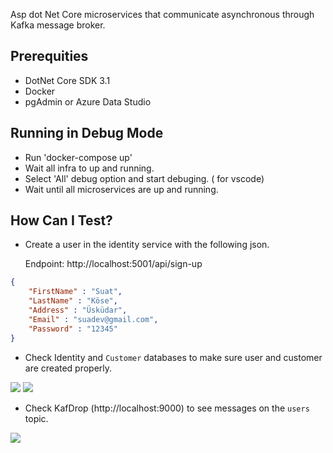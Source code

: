Asp dot Net Core microservices that communicate asynchronous through Kafka message broker.

## Prerequities

* DotNet Core SDK 3.1
* Docker
* pgAdmin or Azure Data Studio


## Running in Debug Mode

* Run 'docker-compose up'
* Wait all infra to up and running.
* Select 'All' debug option and start debuging. ( for vscode)
* Wait until all microservices are up and running.

## How Can I Test?

* Create a user in the identity service with the following json. 

    Endpoint: http://localhost:5001/api/sign-up 

```json
{
	"FirstName" : "Suat",
	"LastName" : "Köse",
	"Address" : "Üsküdar",
	"Email" : "suadev@gmail.com",
	"Password" : "12345"
}
```

* Check Identity and  ```Customer``` databases to make sure user and customer are created properly.

<img src = "https://github.com/suadev/dotnet-core-microservices-kafka/blob/master/img/customer_db.png" />

<img src = "https://github.com/suadev/dotnet-core-microservices-kafka/blob/master/img/identity_db.png" />

* Check KafDrop (http://localhost:9000) to see messages on the ```users``` topic.

<img src = "https://github.com/suadev/dotnet-core-microservices-kafka/blob/master/img/kafdrop.JPG" />


